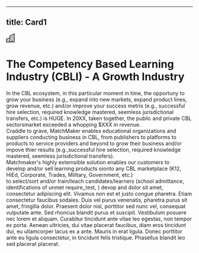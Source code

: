 ---
title: Card1
----
<div class="icon text-primary-light mx-auto mb-4">
    <img width="24" height="24" src="/assets/img/icons/building.svg" />
</div>

# The Competency Based Learning Industry (CBLI) - A Growth Industry

In the CBL ecosystem, in this particular moment in time, the opportuny to grow your business (e.g., expand into new markets, expand product lines, grow revenue, etc.) and/or improve your success metris (e.g., successful hire selection, required knowledge mastered, seemless jurisdictional transfers, etc.) is HUGE.
In 20XX, taken together, the public and private CBL sectorsmarket exceeded a whopping $XXX in revenue.  <br/>Craddle to grave, MatchMaker enables educational organizations and suppliers conducting business in CBL, from publishers to platforms to products to service providers and beyond to grow their business and/or impove thier results (e.g.,successful hire selection, required knowledge mastered, seemless jurisdictional transfers). 
<br/>Matchmaker's highly extemsible solution enables our customers to <br/>develop and/or sell learning products oionto any CBL marketplace (K12, HiEd, Corporate, Trades, Military, Government, etc.) <br/> to select/sort and/or train/teach candidates/learners (school admittance, identifications of unmet require,,test, )
devop and   dolor sit amet, consectetur adipiscing elit. Vivamus non est et justo congue pharetra. Etiam consectetur faucibus sodales. Duis vel purus venenatis, pharetra purus sit amet, fringilla dolor. Praesent dolor nisl, porttitor sed nunc vel, consequat vulputate ante. Sed rhoncus blandit purus et suscipit. Vestibulum posuere nec lorem et aliquam. Curabitur tincidunt ante vitae leo egestas, non tempor ex porta. Aenean ultricies, dui vitae placerat faucibus, diam eros tincidunt dui, eu ullamcorper lacus ex a ante. Mauris in erat ligula. Donec porttitor ante eu ligula consectetur, in tincidunt felis tristique. Phasellus blandit leo sed placerat placerat.


